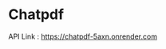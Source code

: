 # Chatpdf
<p> API  Link : <a href="https://chatpdf-5axn.onrender.com">https://chatpdf-5axn.onrender.com</a> </p>
